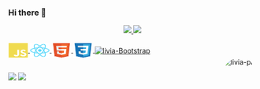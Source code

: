 ### Hi there 👋

<div align="center">
  <a href="https://github.com/lihqrn">
  <img height="150em" src="https://github-readme-stats.vercel.app/api?username=lihqrn&show_icons=true&theme=vision-friendly-dark&include_all_commits=true&count_private=true"/>
  <img height="150em" src="https://github-readme-stats.vercel.app/api/top-langs/?username=lihqrn&layout=compact&langs_count=7&theme=vision-friendly-dark"/>
    </div>
  
  <div style="display: inline_block"><br>
 <img align="center" alt="livia-Js" height="30" width="40" src="https://raw.githubusercontent.com/devicons/devicon/master/icons/javascript/javascript-plain.svg">
  <img align="center" alt="livia-React" height="30" width="40" src="https://raw.githubusercontent.com/devicons/devicon/master/icons/react/react-original.svg">
  <img align="center" alt="livia-HTML" height="30" width="40" src="https://raw.githubusercontent.com/devicons/devicon/master/icons/html5/html5-original.svg">
  <img align="center" alt="livia-CSS" height="30" width="40" src="https://raw.githubusercontent.com/devicons/devicon/master/icons/css3/css3-original.svg">
  <img align="center" alt="livia-Bootstrap" height="30" width="40" src="https://cdn.jsdelivr.net/gh/devicons/devicon/icons/bootstrap/bootstrap-original.svg">
</div>
<img align="right" alt="livia-pic" height="150" style="border-radius:50px;" src="https://media.tenor.com/AlUkiGkR2j8AAAAM/new-game-ahagon-umiko-programming.gif">

  ##
<div>
 <a href="https://instagram.com/lih.qrn" target="_blank"><img src="https://img.shields.io/badge/-Instagram-%23E4405F?style=for-the-badge&logo=instagram&logoColor=white" target="_blank"></a>
  <a href="https://www.linkedin.com/in/l%C3%ADvia-quirino-24018a227/" target="_blank"><img src="https://img.shields.io/badge/-LinkedIn-%230077B5?style=for-the-badge&logo=linkedin&logoColor=white" target="_blank"></a> 
</div>
